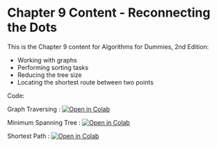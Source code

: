 # Chapter 9 Content - Reconnecting the Dots 
This is the Chapter 9 content for Algorithms for Dummies, 2nd Edition:

*	Working with graphs
*	Performing sorting tasks
*	Reducing the tree size
*	Locating the shortest route between two points

Code:

Graph Traversing : [![Open in Colab](https://colab.research.google.com/assets/colab-badge.svg)](https://colab.research.google.com/github/lmassaron/algo4d_2ed/blob/master/Chapter09/A4D2E%3B%2009%3B%20Graph%20Traversing.ipynb)
                                   
Minimum Spanning Tree : [![Open in Colab](https://colab.research.google.com/assets/colab-badge.svg)](https://colab.research.google.com/github/lmassaron/algo4d_2ed/blob/master/Chapter09/A4D2E%3B%2009%3B%20Minimum%20Spanning%20Tree.ipynb)
                                         
Shortest Path : [![Open in Colab](https://colab.research.google.com/assets/colab-badge.svg)](https://colab.research.google.com/github/lmassaron/algo4d_2ed/blob/master/Chapter09/A4D2E%3B%2009%3B%20Shortest%20Path.ipynb)
